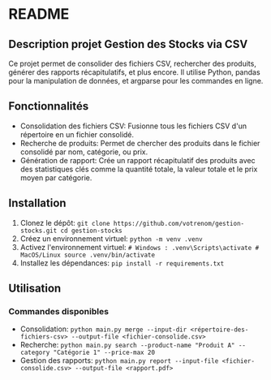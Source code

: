 # README

## Description projet Gestion des Stocks via CSV

Ce projet permet de consolider des fichiers CSV, rechercher des produits, générer des rapports récapitulatifs, et plus encore. Il utilise Python, pandas pour la manipulation de données, et argparse pour les commandes en ligne.

## Fonctionnalités
 - Consolidation des fichiers CSV: Fusionne tous les fichiers CSV d'un répertoire en un fichier consolidé.
 - Recherche de produits: Permet de chercher des produits dans le fichier consolidé par nom, catégorie, ou prix.
 - Génération de rapport: Crée un rapport récapitulatif des produits avec des statistiques clés comme la quantité totale, la valeur totale et le prix moyen par catégorie.

## Installation
1. Clonez le dépôt:  `git clone https://github.com/votrenom/gestion-stocks.git cd gestion-stocks`
2. Créez un environnement virtuel: `python -m venv .venv`
3. Activez l'environnement virtuel: `# Windows : .venv\Scripts\activate # MacOS/Linux source .venv/bin/activate`
4. Installez les dépendances: `pip install -r requirements.txt`


## Utilisation
### Commandes disponibles
 - Consolidation: `python main.py merge --input-dir <répertoire-des-fichiers-csv> --output-file <fichier-consolide.csv>`
 - Recherche: `python main.py search --product-name "Produit A" --category "Catégorie 1" --price-max 20`
 - Gestion des rapports: `python main.py report --input-file <fichier-consolide.csv> --output-file <rapport.pdf>`
   
